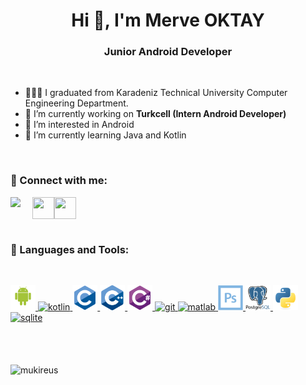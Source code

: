 <h1 align="center">Hi 👋, I'm Merve OKTAY</h1>
<h3 align="center">Junior Android Developer</h3>
<br/> 


- 👩🏻‍🎓 I graduated from Karadeniz Technical University Computer Engineering Department.
- 🔭 I’m currently working on **Turkcell (Intern Android Developer)**
- 👀 I’m interested in Android 
- 🌱 I’m currently learning Java and Kotlin 
<br/>


### 📩 Connect with me:

[<img align="left" width="35px" src="https://raw.githubusercontent.com/rahuldkjain/github-profile-readme-generator/master/src/images/icons/Social/linked-in-alt.svg" />][linkedin] 

[<img align="left" height="35" width="35" src="https://cdn.jsdelivr.net/npm/simple-icons@v4/icons/gmail.svg" />][gmail]

[<img align="left" height="35" width="35" src="https://raw.githubusercontent.com/rahuldkjain/github-profile-readme-generator/master/src/images/icons/Social/hackerrank.svg" />][hackerrank]

<br />

[gmail]: mailto:merve.oktay@hotmail.com 

[linkedin]: https://www.linkedin.com/in/merve-oktay-392a24207/ 

[hackerrank]: https://www.hackerrank.com/merve_oktay

<br />
<br/>


### 🔧 Languages and Tools:
<br/>
<p align="left"> <a href="https://developer.android.com" target="_blank" rel="noreferrer"> <img src="https://raw.githubusercontent.com/devicons/devicon/master/icons/android/android-original-wordmark.svg" alt="android" width="40" height="40"/> </a> <a href="https://kotlinlang.org" target="_blank" rel="noreferrer"> <img src="https://www.vectorlogo.zone/logos/kotlinlang/kotlinlang-icon.svg" alt="kotlin" width="40" height="40"/> </a>  <a href="https://www.cprogramming.com/" target="_blank" rel="noreferrer"> <img src="https://raw.githubusercontent.com/devicons/devicon/master/icons/c/c-original.svg" alt="c" width="40" height="40"/> </a>  <a href="https://www.w3schools.com/cpp/" target="_blank" rel="noreferrer"> <img src="https://raw.githubusercontent.com/devicons/devicon/master/icons/cplusplus/cplusplus-original.svg" alt="cplusplus" width="40" height="40"/> </a>  <a href="https://www.w3schools.com/cs/" target="_blank" rel="noreferrer"> <img src="https://raw.githubusercontent.com/devicons/devicon/master/icons/csharp/csharp-original.svg" alt="csharp" width="40" height="40"/> </a>  <a href="https://git-scm.com/" target="_blank" rel="noreferrer"> <img src="https://www.vectorlogo.zone/logos/git-scm/git-scm-icon.svg" alt="git" width="40" height="40"/> </a>   <a href="https://www.mathworks.com/" target="_blank" rel="noreferrer"> <img src="https://upload.wikimedia.org/wikipedia/commons/2/21/Matlab_Logo.png" alt="matlab" width="40" height="40"/> </a>  <a href="https://www.photoshop.com/en" target="_blank" rel="noreferrer"> <img src="https://raw.githubusercontent.com/devicons/devicon/master/icons/photoshop/photoshop-line.svg" alt="photoshop" width="40" height="40"/> </a>  <a href="https://www.postgresql.org" target="_blank" rel="noreferrer"> <img src="https://raw.githubusercontent.com/devicons/devicon/master/icons/postgresql/postgresql-original-wordmark.svg" alt="postgresql" width="40" height="40"/> </a>  <a href="https://www.python.org" target="_blank" rel="noreferrer"> <img src="https://raw.githubusercontent.com/devicons/devicon/master/icons/python/python-original.svg" alt="python" width="40" height="40"/> </a>  <a href="https://www.sqlite.org/" target="_blank" rel="noreferrer"> <img src="https://www.vectorlogo.zone/logos/sqlite/sqlite-icon.svg" alt="sqlite" width="40" height="40"/> </a> </p> 
<br/>
<br/>
<br/> 
<img height="160em" align="center" src="https://github-readme-stats.vercel.app/api/top-langs?username=merveoktay&show_icons=true&locale=en&layout=compact&langs_count=8&theme=tokyonight" alt="mukireus"/>



